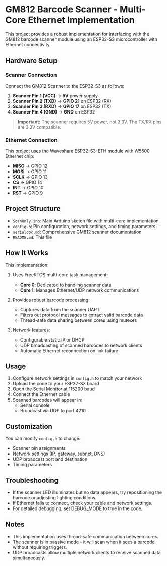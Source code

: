 # GM812 Barcode Scanner - Multi-Core Ethernet Implementation

This project provides a robust implementation for interfacing with the GM812 barcode scanner module using an ESP32-S3 microcontroller with Ethernet connectivity.

## Hardware Setup

### Scanner Connection
Connect the GM812 Scanner to the ESP32-S3 as follows:

1. **Scanner Pin 1 (VCC)** → **5V** power supply
2. **Scanner Pin 2 (TXD)** → **GPIO 21** on ESP32 (RX)
3. **Scanner Pin 3 (RXD)** → **GPIO 17** on ESP32 (TX)
4. **Scanner Pin 4 (GND)** → **GND** on ESP32

> **Important:** The scanner requires 5V power, not 3.3V. The TX/RX pins are 3.3V compatible.

### Ethernet Connection
This project uses the Waveshare ESP32-S3-ETH module with W5500 Ethernet chip:

- **MISO** → GPIO 12
- **MOSI** → GPIO 11
- **SCLK** → GPIO 13
- **CS** → GPIO 14
- **INT** → GPIO 10
- **RST** → GPIO 9

## Project Structure

- `ScanOnly.ino`: Main Arduino sketch file with multi-core implementation
- `config.h`: Pin configuration, network settings, and timing parameters
- `serialdoc.md`: Comprehensive GM812 scanner documentation
- `README.md`: This file

## How It Works

This implementation:

1. Uses FreeRTOS multi-core task management:
   - **Core 0**: Dedicated to handling scanner data
   - **Core 1**: Manages Ethernet/UDP network communications

2. Provides robust barcode processing:
   - Captures data from the scanner UART
   - Filters out protocol messages to extract valid barcode data
   - Thread-safe data sharing between cores using mutexes

3. Network features:
   - Configurable static IP or DHCP
   - UDP broadcasting of scanned barcodes to network clients
   - Automatic Ethernet reconnection on link failure

## Usage

1. Configure network settings in `config.h` to match your network
2. Upload the code to your ESP32-S3 board
3. Open the Serial Monitor at 115200 baud
4. Connect the Ethernet cable
5. Scanned barcodes will appear in:
   - Serial console
   - Broadcast via UDP to port 4210

## Customization

You can modify `config.h` to change:
- Scanner pin assignments
- Network settings (IP, gateway, subnet, DNS)
- UDP broadcast port and destination
- Timing parameters

## Troubleshooting

- If the scanner LED illuminates but no data appears, try repositioning the barcode or adjusting lighting conditions.
- If Ethernet fails to connect, check your cable and network settings.
- For detailed debugging, set DEBUG_MODE to true in the code.

## Notes

- This implementation uses thread-safe communication between cores.
- The scanner is in passive mode - it will scan when it sees a barcode without requiring triggers.
- UDP broadcasts allow multiple network clients to receive scanned data simultaneously. 
